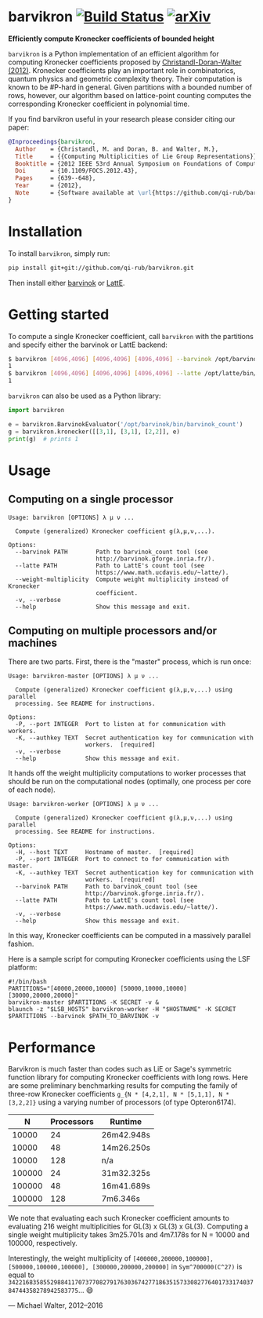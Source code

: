 # barvikron [![Build Status](https://travis-ci.org/qi-rub/barvikron.svg?branch=master)](https://travis-ci.org/qi-rub/barvikron) [![arXiv](http://img.shields.io/badge/arXiv-1204.4379-blue.svg?style=flat)](http://arxiv.org/abs/1204.4379)

**Efficiently compute Kronecker coefficients of bounded height**

`barvikron` is a Python implementation of an efficient algorithm for computing Kronecker coefficients proposed by [Christandl-Doran-Walter (2012)](http://arxiv.org/abs/1204.4379). Kronecker coefficients play an important role in combinatorics, quantum physics and geometric complexity theory. Their computation is known to be #P-hard in general. Given partitions with a bounded number of rows, however, our algorithm based on lattice-point counting computes the corresponding Kronecker coefficient in polynomial time.

If you find barvikron useful in your research please consider citing our paper:
```bibtex
@Inproceedings{barvikron,
  Author    = {Christandl, M. and Doran, B. and Walter, M.},
  Title     = {{Computing Multiplicities of Lie Group Representations}},
  Booktitle = {2012 IEEE 53rd Annual Symposium on Foundations of Computer Science (FOCS)},
  Doi       = {10.1109/FOCS.2012.43},
  Pages     = {639--648},
  Year      = {2012},
  Note      = {Software available at \url{https://github.com/qi-rub/barvikron/}.},
}
```

# Installation

To install `barvikron`, simply run:
```bash
pip install git+git://github.com/qi-rub/barvikron.git
```
Then install either [barvinok](https://barvinok.sourceforge.io) or [LattE](https://www.math.ucdavis.edu/~latte/).

# Getting started

To compute a single Kronecker coefficient, call `barvikron` with the partitions and specify either the barvinok or LattE backend:
```bash
$ barvikron [4096,4096] [4096,4096] [4096,4096] --barvinok /opt/barvinok/bin/barvinok_count
1
$ barvikron [4096,4096] [4096,4096] [4096,4096] --latte /opt/latte/bin/count
1
```

`barvikron` can also be used as a Python library:
```python
import barvikron

e = barvikron.BarvinokEvaluator('/opt/barvinok/bin/barvinok_count')
g = barvikron.kronecker([[3,1], [3,1], [2,2]], e)
print(g)  # prints 1
```

# Usage

## Computing on a single processor

```
Usage: barvikron [OPTIONS] λ μ ν ...

  Compute (generalized) Kronecker coefficient g(λ,μ,ν,...).

Options:
  --barvinok PATH        Path to barvinok_count tool (see
                         http://barvinok.gforge.inria.fr/).
  --latte PATH           Path to LattE's count tool (see
                         https://www.math.ucdavis.edu/~latte/).
  --weight-multiplicity  Compute weight multiplicity instead of Kronecker
                         coefficient.
  -v, --verbose
  --help                 Show this message and exit.
```

## Computing on multiple processors and/or machines

There are two parts. First, there is the "master" process, which is run once:
```
Usage: barvikron-master [OPTIONS] λ μ ν ...

  Compute (generalized) Kronecker coefficient g(λ,μ,ν,...) using parallel
  processing. See README for instructions.

Options:
  -P, --port INTEGER  Port to listen at for communication with workers.
  -K, --authkey TEXT  Secret authentication key for communication with
                      workers.  [required]
  -v, --verbose
  --help              Show this message and exit.
```
It hands off the weight multiplicity computations to worker processes that should be run on the computational nodes (optimally, one process per core of each node).
```
Usage: barvikron-worker [OPTIONS] λ μ ν ...

  Compute (generalized) Kronecker coefficient g(λ,μ,ν,...) using parallel
  processing. See README for instructions.

Options:
  -H, --host TEXT     Hostname of master.  [required]
  -P, --port INTEGER  Port to connect to for communication with master.
  -K, --authkey TEXT  Secret authentication key for communication with
                      workers.  [required]
  --barvinok PATH     Path to barvinok_count tool (see
                      http://barvinok.gforge.inria.fr/).
  --latte PATH        Path to LattE's count tool (see
                      https://www.math.ucdavis.edu/~latte/).
  -v, --verbose
  --help              Show this message and exit.
```
In this way, Kronecker coefficients can be computed in a massively parallel fashion.

Here is a sample script for computing Kronecker coefficients using the LSF platform:
```
#!/bin/bash
PARTITIONS="[40000,20000,10000] [50000,10000,10000] [30000,20000,20000]"
barvikron-master $PARTITIONS -K SECRET -v &
blaunch -z "$LSB_HOSTS" barvikron-worker -H "$HOSTNAME" -K SECRET $PARTITIONS --barvinok $PATH_TO_BARVINOK -v
```

# Performance

Barvikron is much faster than codes such as LiE or Sage's symmetric function library for computing Kronecker coefficients with long rows. Here are some preliminary benchmarking results for computing the family of three-row Kronecker coefficients `g_{N * [4,2,1], N * [5,1,1], N * [3,2,2]}` using a varying number of processors (of type Opteron6174).

| N | Processors | Runtime |
| ------- | --- | ---------- |
|  10000  |  24 | 26m42.948s |
|  10000  |	 48	| 14m26.250s |
|  10000	| 128	|  n/a       |
| 100000	|  24	| 31m32.325s |
| 100000	|  48	| 16m41.689s |
| 100000	| 128 |	 7m6.346s  |


We note that evaluating each such Kronecker coefficient amounts to evaluating 216 weight multiplicities for GL(3) x GL(3) x GL(3). Computing a single weight multiplicity takes 3m25.701s and 4m7.178s for N = 10000 and 100000, respectively.

Interestingly, the weight multiplicity of `[400000,200000,100000], [500000,100000,100000], [300000,200000,200000]` in `Sym^700000(C^27)` is equal to `342216835855298841170737708279176303674277186351573308277640173317403784744358278942583775`... :smile:

— Michael Walter, 2012–2016
